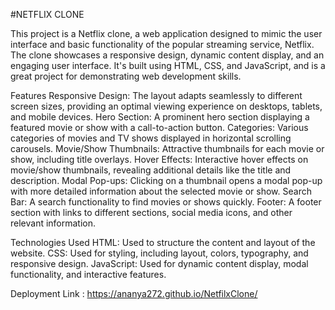 #NETFLIX CLONE

This project is a Netflix clone, a web application designed to mimic the user interface and basic functionality of the popular streaming service, Netflix. The clone showcases a responsive design, dynamic content display, and an engaging user interface. It's built using HTML, CSS, and JavaScript, and is a great project for demonstrating web development skills.

Features Responsive Design: The layout adapts seamlessly to different screen sizes, providing an optimal viewing experience on desktops, tablets, and mobile devices. 
Hero Section: A prominent hero section displaying a featured movie or show with a call-to-action button. 
Categories: Various categories of movies and TV shows displayed in horizontal scrolling carousels. 
Movie/Show Thumbnails: Attractive thumbnails for each movie or show, including title overlays. 
Hover Effects: Interactive hover effects on movie/show thumbnails, revealing additional details like the title and description. 
Modal Pop-ups: Clicking on a thumbnail opens a modal pop-up with more detailed information about the selected movie or show. 
Search Bar: A search functionality to find movies or shows quickly. 
Footer: A footer section with links to different sections, social media icons, and other relevant information. 

Technologies Used 
HTML: Used to structure the content and layout of the website. 
CSS: Used for styling, including layout, colors, typography, and responsive design. 
JavaScript: Used for dynamic content display, modal functionality, and interactive features.

Deployment Link : 
https://ananya272.github.io/NetfilxClone/
